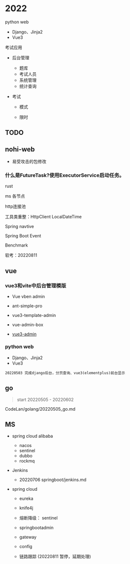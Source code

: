 # 2022

python web 

* Django、Jinja2
* Vue3



考试应用

*  后台管理

   *  题库
   *  考试人员
   *  系统管理
   *  统计查询

*  考试

   *  模式

   *  限时



## TODO

## nohi-web

* 易受攻击的包修改



### 什么是FutureTask?使用ExecutorService启动任务。


rust

ms 各节点

http连接池

工具类重整：HttpClient  LocalDateTime

Spring navtive

Spring Boot Event

Benchmark

软考：20220811



## vue

### vue3和vite中后台管理模版

* Vue vben admin
* ant-simple-pro
* vue3-template-admin
* vue-admin-box

* [vue3-admin](https://blog.csdn.net/ZHENFENGSHISAN/article/details/115047097)



### python web

* Django、Jinja2
* Vue3

```
20220503 完成django后台，分页查询、vue3(elementplus)前台显示
```



## go

> start 20220505   - 20220602

CodeLan/golang/20220505_go.md

## MS

* spring cloud alibaba
  * nacos
  * sentinel
  * dubbo
  * rockmq

* Jenkins
  * 20220706 springboot/jenkins.md

* spring cloud

  * eureka

  * knife4j
  
  * 熔断降级： sentinel
  
  * springbootadmin
  
  * gateway
  
  * config
  
  * 链路跟踪 (20220811 暂停，延期处理)
  
    
